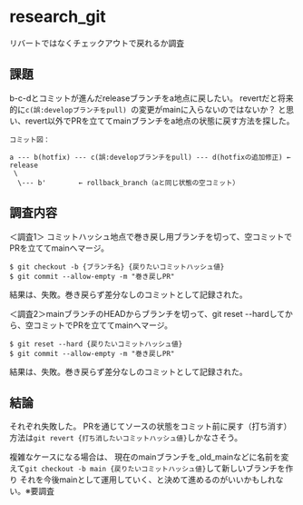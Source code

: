 # research_git
リバートではなくチェックアウトで戻れるか調査


## 課題

b-c-dとコミットが進んだreleaseブランチをa地点に戻したい。
revertだと将来的に`c(誤:developブランチをpull) `の変更がmainに入らないのではないか？
と思い、revert以外でPRを立ててmainブランチをa地点の状態に戻す方法を探した。

```
コミット図：

a --- b(hotfix) --- c(誤:developブランチをpull) --- d(hotfixの追加修正) ← release
 \              
  \--- b'        ← rollback_branch（aと同じ状態の空コミット）
```


## 調査内容

＜調査1＞
コミットハッシュ地点で巻き戻し用ブランチを切って、空コミットでPRを立ててmainへマージ。
```
$ git checkout -b {ブランチ名} {戻りたいコミットハッシュ値}
$ git commit --allow-empty -m "巻き戻しPR"
```
結果は、失敗。巻き戻らず差分なしのコミットとして記録された。


＜調査2＞mainブランチのHEADからブランチを切って、git reset --hardしてから、空コミットでPRを立ててmainへマージ。
```
$ git reset --hard {戻りたいコミットハッシュ値}
$ git commit --allow-empty -m "巻き戻しPR"
```
結果は、失敗。巻き戻らず差分なしのコミットとして記録された。


## 結論

それぞれ失敗した。
PRを通じてソースの状態をコミット前に戻す（打ち消す）方法は`git revert {打ち消したいコミットハッシュ値}`しかなさそう。

複雑なケースになる場合は、
現在のmainブランチを_old_mainなどに名前を変えて`git checkout -b main {戻りたいコミットハッシュ値}`して新しいブランチを作り
それを今後mainとして運用していく、と決めて進めるのがいいかもしれない。※要調査




